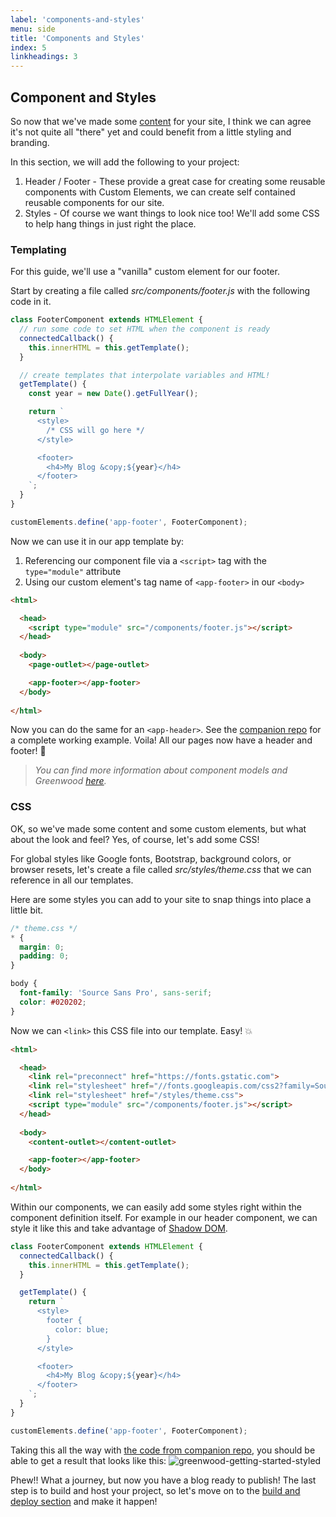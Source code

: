```yaml
---
label: 'components-and-styles'
menu: side
title: 'Components and Styles'
index: 5
linkheadings: 3
---
```


## Component and Styles

So now that we've made some [content](/getting-started/creating-content/) for your site, I think we can agree it's not quite all "there" yet and could benefit from a little styling and branding.

In this section, we will add the following to your project:

1. Header / Footer - These provide a great case for creating some reusable components with Custom Elements, we can create self contained reusable components for our site.
1. Styles - Of course we want things to look nice too!  We'll add some CSS to help hang things in just right the place.

### Templating
For this guide, we'll use a "vanilla" custom element for our footer.

Start by creating a file called _src/components/footer.js_ with the following code in it.

```javascript
class FooterComponent extends HTMLElement {
  // run some code to set HTML when the component is ready
  connectedCallback() {
    this.innerHTML = this.getTemplate();
  }

  // create templates that interpolate variables and HTML!
  getTemplate() {
    const year = new Date().getFullYear();

    return `
      <style>
        /* CSS will go here */
      </style>

      <footer>
        <h4>My Blog &copy;${year}</h4>
      </footer>
    `;
  }
}

customElements.define('app-footer', FooterComponent);
```

Now we can use it in our app template by:
1. Referencing our component file via a `<script>` tag with the `type="module"` attribute
1. Using our custom element's tag name of `<app-footer>` in our `<body>`

```html
<html>

  <head>
    <script type="module" src="/components/footer.js"></script>
  </head>
  
  <body>
    <page-outlet></page-outlet>

    <app-footer></app-footer>
  </body>
  
</html>
```

Now you can do the same for an `<app-header>`.  See the [companion repo](https://github.com/ProjectEvergreen/greenwood-getting-started/) for a complete working example.  Voila!  All our pages now have a header and footer!  🎉

> _You can find more information about component models and Greenwood [here](/docs/component-model/)._

### CSS
OK, so we've made some content and some custom elements, but what about the look and feel? Yes, of course, let's add some CSS!

For global styles like Google fonts, Bootstrap, background colors, or browser resets, let's create a file called _src/styles/theme.css_ that we can reference in all our templates.

Here are some styles you can add to your site to snap things into place a little bit.
```css
/* theme.css */
* {
  margin: 0;
  padding: 0;
}

body {
  font-family: 'Source Sans Pro', sans-serif;
  color: #020202;
}
```

Now we can `<link>` this CSS file into our template.  Easy!  💥
```html
<html>

  <head>
    <link rel="preconnect" href="https://fonts.gstatic.com">
    <link rel="stylesheet" href="//fonts.googleapis.com/css2?family=Source+Sans+Pro&display=swap">
    <link rel="stylesheet" href="/styles/theme.css"> 
    <script type="module" src="/components/footer.js"></script>
  </head>
  
  <body>
    <content-outlet></content-outlet>

    <app-footer></app-footer>
  </body>
  
</html>
```

Within our components, we can easily add some styles right within the component definition itself. For example in our header component, we can style it like this and take advantage of [Shadow DOM](https://developer.mozilla.org/en-US/docs/Web/Web_Components/Using_shadow_DOM).

```javascript
class FooterComponent extends HTMLElement {
  connectedCallback() {
    this.innerHTML = this.getTemplate();
  }

  getTemplate() {
    return `
      <style>
        footer {
          color: blue;
        }
      </style>

      <footer>
        <h4>My Blog &copy;${year}</h4>
      </footer>
    `;
  }
}

customElements.define('app-footer', FooterComponent);
```

Taking this all the way with [the code from companion repo](https://vuejs.org/v2/guide/single-file-components.html), you should be able to get a result that looks like this:
![greenwood-getting-started-styled](/assets/getting-started-repo-styled.png)

Phew!!  What a journey, but now you have a blog ready to publish!  The last step is to build and host your project, so let's move on to the [build and deploy section](/getting-started/build-and-deploy/) and make it happen!